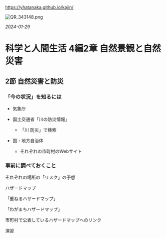 https://yhatanaka.github.io/kajin/

![QR_343148.png](/Users/hatanaka/Dropbox/高校生物/科学と人間生活/repo/kajin/QR_343148.png)

*2024-01-29*

# 科学と人間生活 4編2章 自然景観と自然災害

## 2節 自然災害と防災

### 「今の状況」を知るには

- 気象庁

- 国土交通省「川の防災情報」
  
  - 「川  防災」で検索

- 国・地方自治体
  
  - それぞれの市町村のWebサイト

### 事前に調べておくこと

それぞれの場所の「リスク」の予想

ハザードマップ

「重ねるハザードマップ」

「わがまちハザードマップ」

市町村で公表しているハザードマップへのリンク

演習

